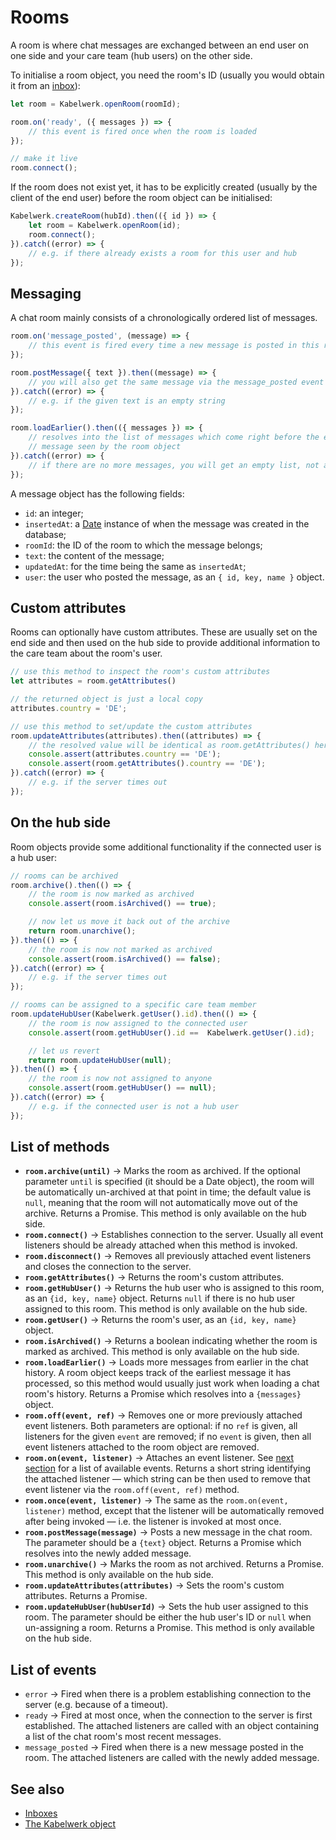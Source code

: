 # Rooms

A room is where chat messages are exchanged between an end user on one side and your care team (hub users) on the other side.

To initialise a room object, you need the room's ID (usually you would obtain it from an [inbox](./inboxes.md)):

```js
let room = Kabelwerk.openRoom(roomId);

room.on('ready', ({ messages }) => {
    // this event is fired once when the room is loaded
});

// make it live
room.connect();
```

If the room does not exist yet, it has to be explicitly created (usually by the client of the end user) before the room object can be initialised:

```js
Kabelwerk.createRoom(hubId).then(({ id }) => {
    let room = Kabelwerk.openRoom(id);
    room.connect();
}).catch((error) => {
    // e.g. if there already exists a room for this user and hub
});
```


## Messaging

A chat room mainly consists of a chronologically ordered list of messages.

```js
room.on('message_posted', (message) => {
    // this event is fired every time a new message is posted in this room
});

room.postMessage({ text }).then((message) => {
    // you will also get the same message via the message_posted event
}).catch((error) => {
    // e.g. if the given text is an empty string
});

room.loadEarlier().then(({ messages }) => {
    // resolves into the list of messages which come right before the earliest
    // message seen by the room object
}).catch((error) => {
    // if there are no more messages, you will get an empty list, not an error
});
```

A message object has the following fields:

- `id`: an integer;
- `insertedAt`: a [Date](https://developer.mozilla.org/en-US/docs/Web/JavaScript/Reference/Global_Objects/Date) instance of when the message was created in the database;
- `roomId`: the ID of the room to which the message belongs;
- `text`: the content of the message;
- `updatedAt`: for the time being the same as `insertedAt`;
- `user`: the user who posted the message, as an `{ id, key, name }` object.


## Custom attributes

Rooms can optionally have custom attributes. These are usually set on the end side and then used on the hub side to provide additional information to the care team about the room's user.

```js
// use this method to inspect the room's custom attributes
let attributes = room.getAttributes()

// the returned object is just a local copy
attributes.country = 'DE';

// use this method to set/update the custom attributes
room.updateAttributes(attributes).then((attributes) => {
    // the resolved value will be identical as room.getAttributes() here
    console.assert(attributes.country == 'DE');
    console.assert(room.getAttributes().country == 'DE');
}).catch((error) => {
    // e.g. if the server times out
});
```


## On the hub side

Room objects provide some additional functionality if the connected user is a hub user:

```js
// rooms can be archived
room.archive().then(() => {
    // the room is now marked as archived
    console.assert(room.isArchived() == true);

    // now let us move it back out of the archive
    return room.unarchive();
}).then(() => {
    // the room is now not marked as archived
    console.assert(room.isArchived() == false);
}).catch((error) => {
    // e.g. if the server times out
});

// rooms can be assigned to a specific care team member
room.updateHubUser(Kabelwerk.getUser().id).then(() => {
    // the room is now assigned to the connected user
    console.assert(room.getHubUser().id ==  Kabelwerk.getUser().id);

    // let us revert
    return room.updateHubUser(null);
}).then(() => {
    // the room is now not assigned to anyone
    console.assert(room.getHubUser() == null);
}).catch((error) => {
    // e.g. if the connected user is not a hub user
});
```


## List of methods

- **`room.archive(until)`** → Marks the room as archived. If the optional parameter `until` is specified (it should be a Date object), the room will be automatically un-archived at that point in time; the default value is `null`, meaning that the room will not automatically move out of the archive. Returns a Promise. This method is only available on the hub side.
- **`room.connect()`** → Establishes connection to the server. Usually all event listeners should be already attached when this method is invoked.
- **`room.disconnect()`** → Removes all previously attached event listeners and closes the connection to the server.
- **`room.getAttributes()`** → Returns the room's custom attributes.
- **`room.getHubUser()`** → Returns the hub user who is assigned to this room, as an `{id, key, name}` object. Returns `null` if there is no hub user assigned to this room. This method is only available on the hub side.
- **`room.getUser()`** → Returns the room's user, as an `{id, key, name}` object.
- **`room.isArchived()`** → Returns a boolean indicating whether the room is marked as archived. This method is only available on the hub side.
- **`room.loadEarlier()`** → Loads more messages from earlier in the chat history. A room object keeps track of the earliest message it has processed, so this method would usually just work when loading a chat room's history. Returns a Promise which resolves into a `{messages}` object.
- **`room.off(event, ref)`** → Removes one or more previously attached event listeners. Both parameters are optional: if no `ref` is given, all listeners for the given `event` are removed; if no `event` is given, then all event listeners attached to the room object are removed.
- **`room.on(event, listener)`** → Attaches an event listener. See [next section](#list-of-events) for a list of available events. Returns a short string identifying the attached listener — which string can be then used to remove that event listener via the `room.off(event, ref)` method.
- **`room.once(event, listener)`** → The same as the `room.on(event, listener)` method, except that the listener will be automatically removed after being invoked — i.e. the listener is invoked at most once.
- **`room.postMessage(message)`** → Posts a new message in the chat room. The parameter should be a `{text}` object. Returns a Promise which resolves into the newly added message.
- **`room.unarchive()`** → Marks the room as not archived. Returns a Promise. This method is only available on the hub side.
- **`room.updateAttributes(attributes)`** → Sets the room's custom attributes. Returns a Promise.
- **`room.updateHubUser(hubUserId)`** → Sets the hub user assigned to this room. The parameter should be either the hub user's ID or `null` when un-assigning a room. Returns a Promise. This method is only available on the hub side.


## List of events

- `error` → Fired when there is a problem establishing connection to the server (e.g. because of a timeout).
- `ready` → Fired at most once, when the connection to the server is first established. The attached listeners are called with an object containing a list of the chat room's most recent messages.
- `message_posted` → Fired when there is a new message posted in the room. The attached listeners are called with the newly added message.


## See also

- [Inboxes](./inboxes.md)
- [The Kabelwerk object](./kabelwerk.md)
